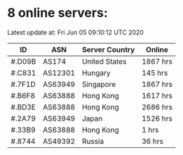 # 8 online servers:

Latest update at: Fri Jun 05 09:10:12 UTC 2020

| ID | ASN | Server Country | Online |
| -- | --- | -------------- | ------ |
| #.D09B | AS174 | United States | 1867 hrs |
| #.C831 | AS12301 | Hungary | 145 hrs |
| #.7F1D | AS63949 | Singapore | 1867 hrs |
| #.B6F8 | AS63888 | Hong Kong | 1617 hrs |
| #.BD3E | AS63888 | Hong Kong | 2686 hrs |
| #.2A79 | AS63949 | Japan | 1526 hrs |
| #.33B9 | AS63888 | Hong Kong | 1 hrs |
| #.8744 | AS49392 | Russia | 36 hrs |

